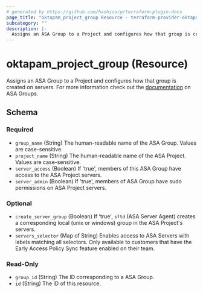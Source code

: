 ```yaml
---
# generated by https://github.com/hashicorp/terraform-plugin-docs
page_title: "oktapam_project_group Resource - terraform-provider-oktapam"
subcategory: ""
description: |-
  Assigns an ASA Group to a Project and configures how that group is created on servers. For more information check out the documentation https://help.okta.com/asa/en-us/Content/Topics/Adv_Server_Access/docs/setup/groups.htm on ASA Groups.
---
```


# oktapam_project_group (Resource)

Assigns an ASA Group to a Project and configures how that group is created on servers. For more information check out the [documentation](https://help.okta.com/asa/en-us/Content/Topics/Adv_Server_Access/docs/setup/groups.htm) on ASA Groups.



<!-- schema generated by tfplugindocs -->
## Schema

### Required

- `group_name` (String) The human-readable name of the ASA Group. Values are case-sensitive.
- `project_name` (String) The human-readable name of the ASA Project. Values are case-sensitive.
- `server_access` (Boolean) If 'true', members of this ASA Group have access to the ASA Project servers.
- `server_admin` (Boolean) If 'true', members of ASA Group have sudo permissions on ASA Project servers.

### Optional

- `create_server_group` (Boolean) If 'true', `sftd` (ASA Server Agent) creates a corresponding local (unix or windows) group in the ASA Project's servers.
- `servers_selector` (Map of String) Enables access to ASA Servers with labels matching all selectors. Only available to customers that have the Early Access Policy Sync feature enabled on their team.

### Read-Only

- `group_id` (String) The ID corresponding to a ASA Group.
- `id` (String) The ID of this resource.



